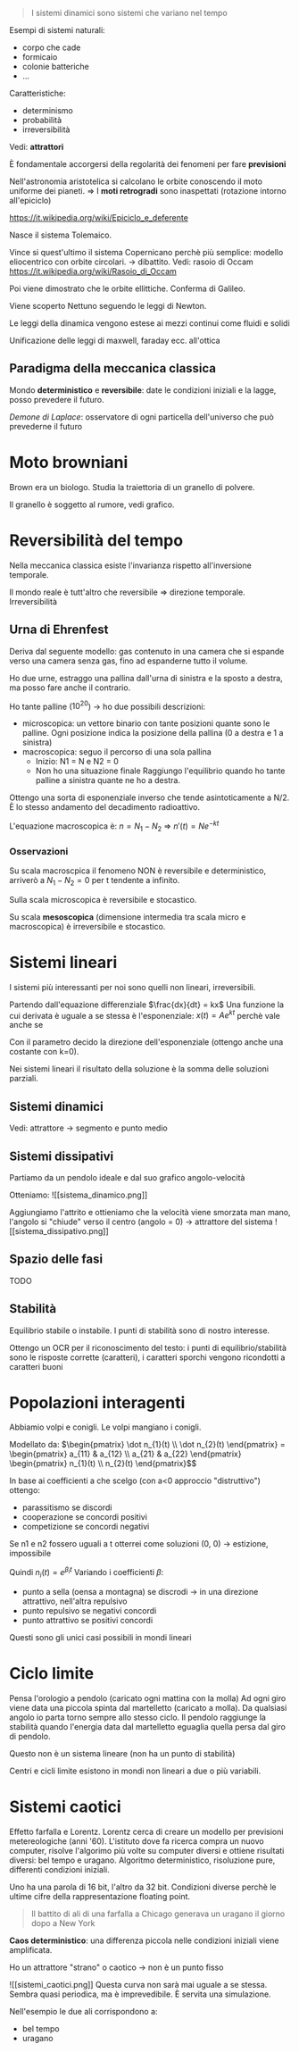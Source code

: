 > I sistemi dinamici sono sistemi che variano nel tempo

Esempi di sistemi naturali:
- corpo che cade
- formicaio
- colonie batteriche
- ...

Caratteristiche:
- determinismo
- probabilità
- irreversibilità

Vedi: **attrattori**

È fondamentale accorgersi della regolarità dei fenomeni per fare **previsioni**

Nell'astronomia aristotelica si calcolano le orbite conoscendo il moto uniforme dei pianeti.
=> I **moti retrogradi** sono inaspettati (rotazione intorno all'epiciclo)

https://it.wikipedia.org/wiki/Epiciclo_e_deferente

Nasce il sistema Tolemaico.

Vince si quest'ultimo il sistema Copernicano perchè più semplice: modello eliocentrico con orbite circolari. -> dibattito. Vedi: rasoio di Occam
https://it.wikipedia.org/wiki/Rasoio_di_Occam

Poi viene dimostrato che le orbite ellittiche. Conferma di Galileo.

Viene scoperto Nettuno seguendo le leggi di Newton.

Le leggi della dinamica vengono estese ai mezzi continui come fluidi e solidi

Unificazione delle leggi di maxwell, faraday ecc. all'ottica

## Paradigma della meccanica classica
Mondo **deterministico** e **reversibile**: date le condizioni iniziali e la lagge, posso prevedere il futuro.

*Demone di Laplace*: osservatore di ogni particella dell'universo che può prevederne il futuro

# Moto browniani
Brown era un biologo. Studia la traiettoria di un granello di polvere.

Il granello è soggetto al rumore, vedi grafico.

# Reversibilità del tempo
Nella meccanica classica esiste l'invarianza rispetto all'inversione temporale.

Il mondo reale è tutt'altro che reversibile => direzione temporale. Irreversibilità

## Urna di Ehrenfest
Deriva dal seguente modello: gas contenuto in una camera che si espande verso una camera senza gas, fino ad espanderne tutto il volume.

Ho due urne, estraggo una pallina dall'urna di sinistra e la sposto a destra, ma posso fare anche il contrario.

Ho tante palline ($10^{20}$) -> ho due possibili descrizioni:
- microscopica: un vettore binario con tante posizioni quante sono le palline. Ogni posizione indica la posizione della pallina (0 a destra e 1 a sinistra)
- macroscopica: seguo il percorso di una sola pallina
	- Inizio: N1 = N e N2 = 0
	- Non ho una situazione finale
Raggiungo l'equilibrio quando ho tante palline a sinistra quante ne ho a destra.

Ottengo una sorta di esponenziale inverso che tende asintoticamente a N/2. È lo stesso andamento del decadimento radioattivo.

L'equazione macroscopica è: $n = N_1-N_2$ => $n'(t) = Ne^{-kt}$

### Osservazioni
Su scala macroscpica il fenomeno NON è reversibile e deterministico, arriverò a $N_1-N_2 = 0$ per t tendente a infinito.

Sulla scala microscopica è reversibile e stocastico.

Su scala **mesoscopica** (dimensione intermedia tra scala micro e macroscopica) è irreversibile e stocastico.

# Sistemi lineari
I sistemi più interessanti per noi sono quelli non lineari, irreversibili.

Partendo dall'equazione differenziale $\frac{dx}{dt} = kx$
Una funzione la cui derivata è uguale a se stessa è l'esponenziale: $x(t) = Ae^{kt}$ perchè vale anche se 

Con il parametro decido la direzione dell'esponenziale (ottengo anche una costante con k=0).

Nei sistemi lineari il risultato della soluzione è la somma delle soluzioni parziali.

## Sistemi dinamici
Vedi: attrattore -> segmento e punto medio

## Sistemi dissipativi
Partiamo da un pendolo ideale e dal suo grafico angolo-velocità

Otteniamo:
![[sistema_dinamico.png]]


Aggiungiamo l'attrito e ottieniamo che la velocità viene smorzata man mano, l'angolo si "chiude" verso il centro (angolo = 0) -> attrattore del sistema
![[sistema_dissipativo.png]]


## Spazio delle fasi
TODO

## Stabilità
Equilibrio stabile o instabile. I punti di stabilità sono di nostro interesse.

Ottengo un OCR per il riconoscimento del testo: i punti di equilibrio/stabilità sono le risposte corrette (caratteri), i caratteri sporchi vengono ricondotti a caratteri buoni

# Popolazioni interagenti
Abbiamio volpi e conigli. Le volpi mangiano i conigli.

Modellato da:
$\begin{pmatrix} \dot n_{1}(t) \\ \dot n_{2}(t) \end{pmatrix} = \begin{pmatrix} a_{11} & a_{12} \\ a_{21} & a_{22} \end{pmatrix}  \begin{pmatrix} n_{1}(t) \\ n_{2}(t) \end{pmatrix}$$

In base ai coefficienti a che scelgo (con a<0 approccio "distruttivo") ottengo:
- parassitismo se discordi
- cooperazione se concordi positivi
- competizione se concordi negativi

Se n1 e n2 fossero uguali a t otterrei come soluzioni (0, 0) -> estizione, impossibile

Quindi $n_i(t) = e^{\beta_it}$
Variando i coefficienti $\beta$:
- punto a sella (oensa a montagna) se discrodi -> in una direzione attrattivo, nell'altra repulsivo
- punto repulsivo se negativi concordi
- punto attrattivo se positivi concordi

Questi sono gli unici casi possibili in mondi lineari

# Ciclo limite
Pensa l'orologio a pendolo (caricato ogni mattina con la molla)
Ad ogni giro viene data una piccola spinta dal martelletto (caricato a molla).
Da qualsiasi angolo io parta torno sempre allo stesso ciclo. Il pendolo raggiunge la stabilità quando l'energia data dal martelletto eguaglia quella persa dal giro di pendolo.

Questo non è un sistema lineare (non ha un punto di stabilità)

Centri e cicli limite esistono in mondi non lineari a due o più variabili.

# Sistemi caotici
Effetto farfalla e Lorentz. Lorentz cerca di creare un modello per previsioni metereologiche (anni '60). L'istituto dove fa ricerca compra un nuovo computer, risolve l'algorimo più volte su computer diversi e ottiene risultati diversi: bel tempo e uragano. Algoritmo deterministico, risoluzione pure, differenti condizioni iniziali.

Uno ha una parola di 16 bit, l'altro da 32 bit. Condizioni diverse perchè le ultime cifre della rappresentazione floating point.

>Il battito di ali di una farfalla a Chicago generava un uragano il giorno dopo a New York

**Caos deterministico**: una differenza piccola nelle condizioni iniziali viene amplificata.

Ho un attrattore "strano" o caotico -> non è un punto fisso

![[sistemi_caotici.png]]
Questa curva non sarà mai uguale a se stessa. Sembra quasi periodica, ma è imprevedibile. È servita una simulazione.

Nell'esempio le due ali corrispondono a:
- bel tempo
- uragano
